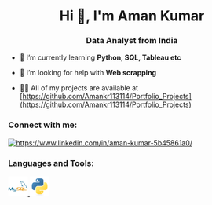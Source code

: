 <h1 align="center">Hi 👋, I'm Aman Kumar</h1>
<h3 align="center">Data Analyst from India</h3>

- 🌱 I’m currently learning **Python, SQL, Tableau etc**

- 🤝 I’m looking for help with **Web scrapping**

- 👨‍💻 All of my projects are available at [https://github.com/Amankr113114/Portfolio_Projects](https://github.com/Amankr113114/Portfolio_Projects)

<h3 align="left">Connect with me:</h3>
<p align="left">
<a href="https://linkedin.com/in/https://www.linkedin.com/in/aman-kumar-5b45861a0/" target="blank"><img align="center" src="https://raw.githubusercontent.com/rahuldkjain/github-profile-readme-generator/master/src/images/icons/Social/linked-in-alt.svg" alt="https://www.linkedin.com/in/aman-kumar-5b45861a0/" height="30" width="40" /></a>
</p>

<h3 align="left">Languages and Tools:</h3>
<p align="left"> <a href="https://www.mysql.com/" target="_blank"> <img src="https://raw.githubusercontent.com/devicons/devicon/master/icons/mysql/mysql-original-wordmark.svg" alt="mysql" width="40" height="40"/> </a> <a href="https://www.python.org" target="_blank"> <img src="https://raw.githubusercontent.com/devicons/devicon/master/icons/python/python-original.svg" alt="python" width="40" height="40"/> </a> </p>

